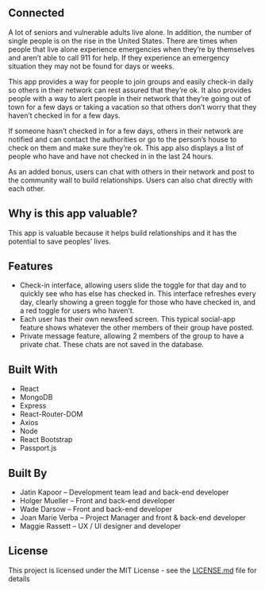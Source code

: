 ## Connected

A lot of seniors and vulnerable adults live alone. In addition, the number of single people is on the rise in the United States. There are times when people that live alone experience emergencies when they’re by themselves and aren’t able to call 911 for help. If they experience an emergency situation they may not be found for days or weeks.

This app provides a way for people to join groups and easily check-in daily so others in their network can rest assured that they’re ok. It also provides people with a way to alert people in their network that they’re going out of town for a few days or taking a vacation so that others don’t worry that they haven’t checked in for a few days.

If someone hasn’t checked in for a few days, others in their network are notified and can contact the authorities or go to the person’s house to check on them and make sure they’re ok. This app also displays a list of people who have and have not checked in in the last 24 hours.

As an added bonus, users can chat with others in their network and post to the community wall to build relationships. Users can also chat directly with each other.

## Why is this app valuable?

This app is valuable because it helps build relationships and it has the potential to save peoples’ lives.

## Features


* Check-in interface, allowing users slide the toggle for that day and to quickly see who has else has checked in. This interface refreshes every day, clearly showing a green toggle for those who have checked in, and a red toggle for users who haven’t. 
* Each user has their own newsfeed screen. This typical social-app feature shows whatever the other members of their group have posted. 
* Private message feature, allowing 2 members of the group to have a private chat. These chats are not saved in the database.

## Built With

* React 
* MongoDB 
* Express
* React-Router-DOM
* Axios
* Node
* React Bootstrap
* Passport.js

## Built By

* Jatin Kapoor – Development team lead and back-end developer
* Holger Mueller – Front and back-end developer
* Wade Darsow – Front and back-end developer
* Joan Marie Verba – Project Manager and front & back-end developer
* Maggie Rassett – UX / UI designer and developer

## License

This project is licensed under the MIT License - see the [LICENSE.md](LICENSE.md) file for details
